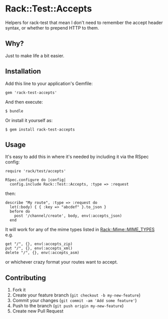 # Rack::Test::Accepts

Helpers for rack-test that mean I don't need to remember the accept header syntax, or whether to prepend HTTP to them.

## Why? ##

Just to make life a bit easier.

## Installation

Add this line to your application's Gemfile:

    gem 'rack-test-accepts'

And then execute:

    $ bundle

Or install it yourself as:

    $ gem install rack-test-accepts

## Usage

It's easy to add this in where it's needed by including it via the RSpec config:

    require 'rack/test/accepts'

    RSpec.configure do |config|
      config.include Rack::Test::Accepts, :type => :request

then:

    describe "My route", :type => :request do
      let(:body) { { :key => "abcdef" }.to_json }
      before do
        post '/channel/create', body, env(:accepts_json)
      end

It will work for any of the mime types listed in [Rack::Mime::MIME_TYPES](https://github.com/rack/rack/blob/master/lib/rack/mime.rb#L54) e.g.

    get "/", {}, env(:accepts_zip)
    put "/", {}, env(:accepts_xml)
    delete "/", {}, env(:accepts_asm)

or whichever crazy format your routes want to accept.

## Contributing

1. Fork it
2. Create your feature branch (`git checkout -b my-new-feature`)
3. Commit your changes (`git commit -am 'Add some feature'`)
4. Push to the branch (`git push origin my-new-feature`)
5. Create new Pull Request

